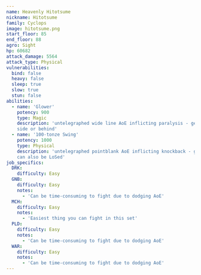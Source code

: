 ```yaml
---
name: Heavenly Hitotsume
nickname: Hitotsume
family: Cyclops
image: hitotsume.png
start_floor: 85
end_floor: 88
agro: Sight
hp: 60682
attack_damage: 5564
attack_type: Physical
vulnerabilities:
  bind: false
  heavy: false
  sleep: true
  slow: true
  stun: false
abilities:
  - name: 'Glower'
    potency: 900
    type: Magic
    description: 'untelegraphed wide line AoE inflicting paralysis - get to the
    side or behind'
  - name: '100-tonze Swing'
    potency: 1000
    type: Physical
    description: 'untelegraphed pointblank AoE inflicting knockback - get away;
    can also be LoSed'
job_specifics:
  DRK:
    difficulty: Easy
  GNB:
    difficulty: Easy
    notes:
      - 'Can be time-consuming to fight due to dodging AoE'
  MCH:
    difficulty: Easy
    notes:
      - 'Easiest thing you can fight in this set'
  PLD:
    difficulty: Easy
    notes:
      - 'Can be time-consuming to fight due to dodging AoE'
  WAR:
    difficulty: Easy
    notes:
      - 'Can be time-consuming to fight due to dodging AoE'
---
```

